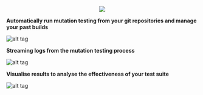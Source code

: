 <p align="center">
  <img src="https://s31.postimg.org/ve3jabdyz/Screen_Shot_2016_06_21_at_08_39_10.png">
</p>

<p><b>Automatically run mutation testing from your git repositories and manage your past builds</b></p>

![alt tag](https://s32.postimg.org/gatv07qg5/Screen_Shot_2016_06_28_at_18_59_22.png)

<p><b>Streaming logs from the mutation testing process</b></p>

![alt tag](https://s32.postimg.org/ja8mg5ccl/Screen_Shot_2016_06_28_at_18_57_43.png)

<p><b>Visualise results to analyse the effectiveness of your test suite</b></p>

![alt tag](https://s31.postimg.org/kao1yivtn/Screen_Shot_2016_06_28_at_18_57_59.png)



